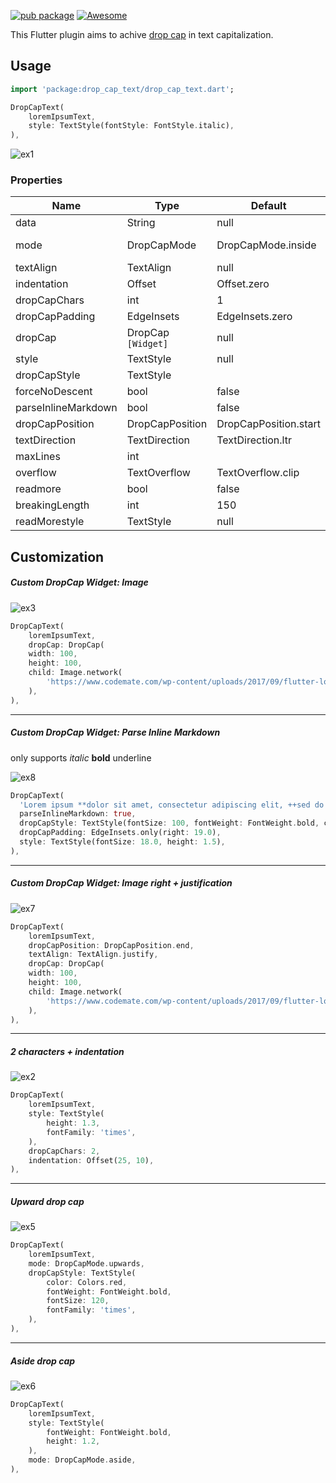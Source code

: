 
[![pub package](https://img.shields.io/pub/v/drop_cap_text.svg)](https://pub.dartlang.org/packages/drop_cap_text)
[![Awesome](https://img.shields.io/badge/Awesome-Flutter-blue.svg?longCache=true&style=flat-square)](https://stackoverflow.com/questions/tagged/flutter?sort=votes)


This Flutter plugin aims to achive [drop cap](https://en.wikipedia.org/wiki/Initial#Types_of_initial) in text capitalization.

## Usage

```dart
import 'package:drop_cap_text/drop_cap_text.dart';
```

```dart
DropCapText(
    loremIpsumText,
    style: TextStyle(fontStyle: FontStyle.italic),
),
```

![ex1](https://i.ibb.co/wQMn1z3/ex1.png)

### Properties

| Name                | Type               | Default                 | Description        |
| ------------------- | ------------------ | ----------------------- | ------------------ |
| data                | String             | null                    |                    |
| mode                | DropCapMode        | DropCapMode.inside      | aside, upwards, .. |
| textAlign           | TextAlign          | null                    |                    |
| indentation         | Offset             | Offset.zero             |                    |
| dropCapChars        | int                | 1                       |                    |
| dropCapPadding      | EdgeInsets         | EdgeInsets.zero         |                    |
| dropCap             | DropCap `[Widget]` | null                    |                    |
| style               | TextStyle          | null                    |                    |
| dropCapStyle        | TextStyle          |                         |                    |
| forceNoDescent      | bool               | false                   |                    |
| parseInlineMarkdown | bool               | false                   | bold|italic|underl |
| dropCapPosition     | DropCapPosition    | DropCapPosition.start   |                    |
| textDirection       | TextDirection      | TextDirection.ltr       |                    |
| maxLines            | int                |                         |                    |
| overflow             | TextOverflow       | TextOverflow.clip       |                    |
| readmore            | bool             | false                     |                    |
| breakingLength      | int                | 150                     |                    |
| readMorestyle       | TextStyle          | null                    |                    |



## Customization

##### Custom DropCap Widget: Image

![ex3](https://i.ibb.co/D43w1H8/ex3.png)

```dart
DropCapText(
    loremIpsumText,
    dropCap: DropCap(
    width: 100,
    height: 100,
    child: Image.network(
    	'https://www.codemate.com/wp-content/uploads/2017/09/flutter-logo.png')
    ),
),
```


------
##### Custom DropCap Widget: Parse Inline Markdown
only supports _italic_ **bold** underline

![ex8](https://i.ibb.co/tJsvbFt/dropcap-md2.jpg)

```dart
DropCapText(
  'Lorem ipsum **dolor sit amet, consectetur adipiscing elit, ++sed do eiusmod++ tempor incididunt** ut labore et _dolore magna aliqua_.',
  parseInlineMarkdown: true,
  dropCapStyle: TextStyle(fontSize: 100, fontWeight: FontWeight.bold, color: Colors.green),
  dropCapPadding: EdgeInsets.only(right: 19.0),
  style: TextStyle(fontSize: 18.0, height: 1.5),
),
```


------
##### Custom DropCap Widget: Image right + justification

![ex7](https://i.ibb.co/WVPT3HH/img-end.jpg)

```dart
DropCapText(
    loremIpsumText,
    dropCapPosition: DropCapPosition.end,
    textAlign: TextAlign.justify,
    dropCap: DropCap(
    width: 100,
    height: 100,
    child: Image.network(
    	'https://www.codemate.com/wp-content/uploads/2017/09/flutter-logo.png')
    ),
),
```

------

##### 2 characters + indentation 

![ex2](https://i.ibb.co/yq1Vj7q/ex2.png)

```dart
DropCapText(
    loremIpsumText,
    style: TextStyle(
        height: 1.3,
        fontFamily: 'times',
    ),
    dropCapChars: 2,
    indentation: Offset(25, 10),
),
```

------

##### Upward drop cap 

![ex5](https://i.ibb.co/b3M6KD8/ex5.png)

```dart
DropCapText(
    loremIpsumText,
    mode: DropCapMode.upwards,
    dropCapStyle: TextStyle(
        color: Colors.red,
        fontWeight: FontWeight.bold,
        fontSize: 120,
        fontFamily: 'times',
    ),
),
```

------

##### Aside drop cap

![ex6](https://i.ibb.co/bFmrM6G/ex6.png)

```dart
DropCapText(
    loremIpsumText,
    style: TextStyle(
        fontWeight: FontWeight.bold,
        height: 1.2,
    ),
    mode: DropCapMode.aside,
),
```

